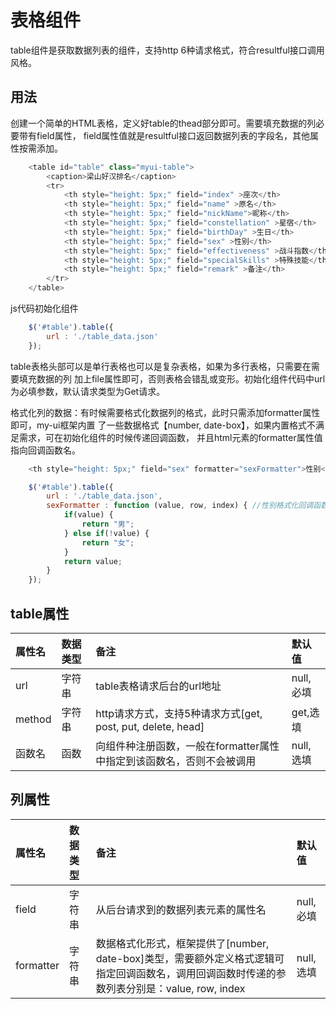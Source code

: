 # 表格组件

table组件是获取数据列表的组件，支持http 6种请求格式，符合resultful接口调用风格。

## 用法

创建一个简单的HTML表格，定义好table的thead部分即可。需要填充数据的列必要带有field属性，
field属性值就是resultful接口返回数据列表的字段名，其他属性按需添加。

```js
    <table id="table" class="myui-table">
        <caption>梁山好汉排名</caption>
        <tr>
            <th style="height: 5px;" field="index" >座次</th>
            <th style="height: 5px;" field="name" >原名</th>
            <th style="height: 5px;" field="nickName">昵称</th>
            <th style="height: 5px;" field="constellation" >星宿</th>
            <th style="height: 5px;" field="birthDay" >生日</th>
            <th style="height: 5px;" field="sex" >性别</th>
            <th style="height: 5px;" field="effectiveness" >战斗指数</th>
            <th style="height: 5px;" field="specialSkills" >特殊技能</th>
            <th style="height: 5px;" field="remark" >备注</th>
        </tr>
    </table>
```

js代码初始化组件

```js
    $('#table').table({
        url : './table_data.json'
    });
```

table表格头部可以是单行表格也可以是复杂表格，如果为多行表格，只需要在需要填充数据的列
加上file属性即可，否则表格会错乱或变形。初始化组件代码中url为必填参数，默认请求类型为Get请求。

格式化列的数据：有时候需要格式化数据列的格式，此时只需添加formatter属性即可，my-ui框架内置
了一些数据格式【number, date-box】，如果内置格式不满足需求，可在初始化组件的时候传递回调函数，
并且html元素的formatter属性值指向回调函数名。

```js
    <th style="height: 5px;" field="sex" formatter="sexFormatter">性别</th>

    $('#table').table({
        url : './table_data.json',
        sexFormatter : function (value, row, index) { //性别格式化回调函数
            if(value) {
                return "男";
            } else if(!value) {
                return "女";
            }
            return value;
        }
    });
```

## table属性

| 属性名 | 数据类型 | 备注 |   默认值 |
| :-----| :---- | :---- |   :---- |
| url | 字符串 | table表格请求后台的url地址 | null,必填 | 
| method | 字符串 | http请求方式，支持5种请求方式[get, post, put, delete, head] | get,选填 |
| 函数名 | 函数 | 向组件种注册函数，一般在formatter属性中指定到该函数名，否则不会被调用 | null,选填 |

## 列属性

| 属性名 | 数据类型 | 备注 |   默认值 |
| :-----| :---- | :---- |   :---- |
| field | 字符串 | 从后台请求到的数据列表元素的属性名 | null,必填 | 
| formatter | 字符串 | 数据格式化形式，框架提供了[number, date-box]类型，需要额外定义格式逻辑可指定回调函数名，调用回调函数时传递的参数列表分别是：value, row, index | null,选填 |

